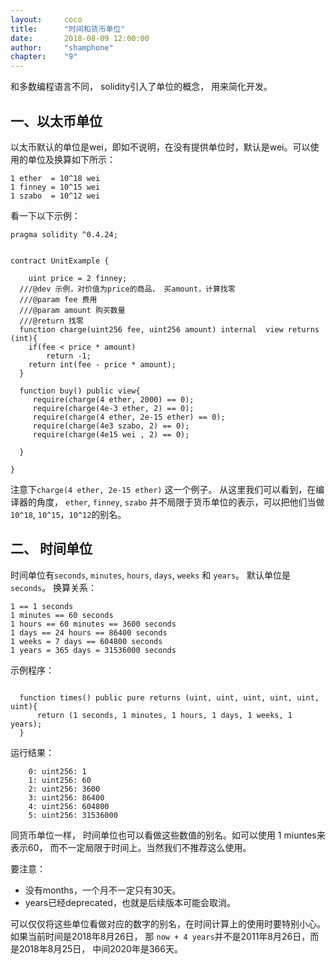 ```yaml
---
layout: 	coco
title: 		"时间和货币单位"
date: 		2018-08-09 12:00:00  
author: 	"shamphone"  
chapter:	"9"
---
```


和多数编程语言不同， solidity引入了单位的概念， 用来简化开发。 

## 一、以太币单位

以太币默认的单位是wei，即如不说明，在没有提供单位时，默认是wei。可以使用的单位及换算如下所示： 

```
1 ether  = 10^18 wei  
1 finney = 10^15 wei  
1 szabo  = 10^12 wei  
```

看一下以下示例： 

```  
pragma solidity ^0.4.24;


contract UnitExample {
    
	uint price = 2 finney;
  ///@dev 示例，对价值为price的商品， 买amount，计算找零	
  ///@param fee 费用
  ///@param amount 购买数量
  ///@return 找零
  function charge(uint256 fee, uint256 amount) internal  view returns (int){
	if(fee < price * amount)
		return -1;
	return int(fee - price * amount);
  }
  
  function buy() public view{
	 require(charge(4 ether, 2000) == 0);
	 require(charge(4e-3 ether, 2) == 0);
	 require(charge(4 ether, 2e-15 ether) == 0);
	 require(charge(4e3 szabo, 2) == 0);
	 require(charge(4e15 wei , 2) == 0);

  }  
  
}
```

注意下``charge(4 ether, 2e-15 ether)`` 这一个例子。
从这里我们可以看到，在编译器的角度， ``ether``, ``finney``, ``szabo`` 并不局限于货币单位的表示，可以把他们当做``10^18``, ``10^15``，``10^12``的别名。 

## 二、 时间单位

时间单位有``seconds``, ``minutes``, ``hours``, ``days``, ``weeks`` 和 ``years``。
默认单位是``seconds``。 换算关系：

```
1 == 1 seconds  
1 minutes == 60 seconds  
1 hours == 60 minutes == 3600 seconds 
1 days == 24 hours == 86400 seconds
1 weeks = 7 days == 604800 seconds
1 years = 365 days = 31536000 seconds

```

示例程序：

```
  
  function times() public pure returns (uint, uint, uint, uint, uint, uint){
      return (1 seconds, 1 minutes, 1 hours, 1 days, 1 weeks, 1 years);
  }
```

运行结果：

```
    0: uint256: 1
    1: uint256: 60
    2: uint256: 3600
    3: uint256: 86400
    4: uint256: 604800
    5: uint256: 31536000
```

同货币单位一样， 时间单位也可以看做这些数值的别名。如可以使用 1 miuntes来表示60， 而不一定局限于时间上。当然我们不推荐这么使用。 

要注意： 
- 没有months，一个月不一定只有30天。 
- years已经deprecated，也就是后续版本可能会取消。 

可以仅仅将这些单位看做对应的数字的别名，在时间计算上的使用时要特别小心。 
如果当前时间是2018年8月26日， 那 ``now + 4 years``并不是2011年8月26日，而是2018年8月25日， 中间2020年是366天。 

